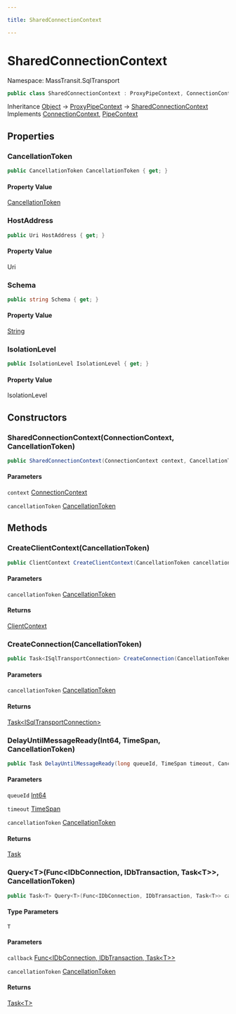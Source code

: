 ```yaml
---

title: SharedConnectionContext

---
```


# SharedConnectionContext

Namespace: MassTransit.SqlTransport

```csharp
public class SharedConnectionContext : ProxyPipeContext, ConnectionContext, PipeContext
```

Inheritance [Object](https://learn.microsoft.com/en-us/dotnet/api/system.object) → [ProxyPipeContext](../../masstransit-abstractions/masstransit-middleware/proxypipecontext) → [SharedConnectionContext](../masstransit-sqltransport/sharedconnectioncontext)<br/>
Implements [ConnectionContext](../masstransit-sqltransport/connectioncontext), [PipeContext](../../masstransit-abstractions/masstransit/pipecontext)

## Properties

### **CancellationToken**

```csharp
public CancellationToken CancellationToken { get; }
```

#### Property Value

[CancellationToken](https://learn.microsoft.com/en-us/dotnet/api/system.threading.cancellationtoken)<br/>

### **HostAddress**

```csharp
public Uri HostAddress { get; }
```

#### Property Value

Uri<br/>

### **Schema**

```csharp
public string Schema { get; }
```

#### Property Value

[String](https://learn.microsoft.com/en-us/dotnet/api/system.string)<br/>

### **IsolationLevel**

```csharp
public IsolationLevel IsolationLevel { get; }
```

#### Property Value

IsolationLevel<br/>

## Constructors

### **SharedConnectionContext(ConnectionContext, CancellationToken)**

```csharp
public SharedConnectionContext(ConnectionContext context, CancellationToken cancellationToken)
```

#### Parameters

`context` [ConnectionContext](../masstransit-sqltransport/connectioncontext)<br/>

`cancellationToken` [CancellationToken](https://learn.microsoft.com/en-us/dotnet/api/system.threading.cancellationtoken)<br/>

## Methods

### **CreateClientContext(CancellationToken)**

```csharp
public ClientContext CreateClientContext(CancellationToken cancellationToken)
```

#### Parameters

`cancellationToken` [CancellationToken](https://learn.microsoft.com/en-us/dotnet/api/system.threading.cancellationtoken)<br/>

#### Returns

[ClientContext](../masstransit-sqltransport/clientcontext)<br/>

### **CreateConnection(CancellationToken)**

```csharp
public Task<ISqlTransportConnection> CreateConnection(CancellationToken cancellationToken)
```

#### Parameters

`cancellationToken` [CancellationToken](https://learn.microsoft.com/en-us/dotnet/api/system.threading.cancellationtoken)<br/>

#### Returns

[Task\<ISqlTransportConnection\>](https://learn.microsoft.com/en-us/dotnet/api/system.threading.tasks.task-1)<br/>

### **DelayUntilMessageReady(Int64, TimeSpan, CancellationToken)**

```csharp
public Task DelayUntilMessageReady(long queueId, TimeSpan timeout, CancellationToken cancellationToken)
```

#### Parameters

`queueId` [Int64](https://learn.microsoft.com/en-us/dotnet/api/system.int64)<br/>

`timeout` [TimeSpan](https://learn.microsoft.com/en-us/dotnet/api/system.timespan)<br/>

`cancellationToken` [CancellationToken](https://learn.microsoft.com/en-us/dotnet/api/system.threading.cancellationtoken)<br/>

#### Returns

[Task](https://learn.microsoft.com/en-us/dotnet/api/system.threading.tasks.task)<br/>

### **Query\<T\>(Func\<IDbConnection, IDbTransaction, Task\<T\>\>, CancellationToken)**

```csharp
public Task<T> Query<T>(Func<IDbConnection, IDbTransaction, Task<T>> callback, CancellationToken cancellationToken)
```

#### Type Parameters

`T`<br/>

#### Parameters

`callback` [Func\<IDbConnection, IDbTransaction, Task\<T\>\>](https://learn.microsoft.com/en-us/dotnet/api/system.func-3)<br/>

`cancellationToken` [CancellationToken](https://learn.microsoft.com/en-us/dotnet/api/system.threading.cancellationtoken)<br/>

#### Returns

[Task\<T\>](https://learn.microsoft.com/en-us/dotnet/api/system.threading.tasks.task-1)<br/>

